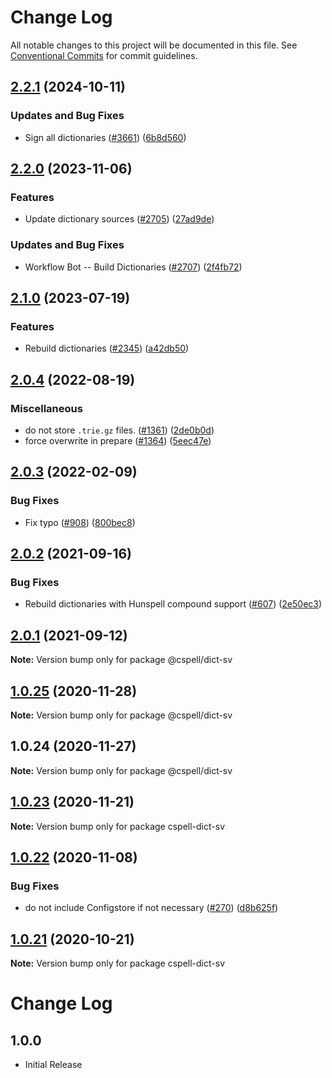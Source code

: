 # Change Log

All notable changes to this project will be documented in this file.
See [Conventional Commits](https://conventionalcommits.org) for commit guidelines.

## [2.2.1](https://github.com/streetsidesoftware/cspell-dicts/compare/@cspell/dict-sv@2.2.0...@cspell/dict-sv@2.2.1) (2024-10-11)


### Updates and Bug Fixes

* Sign all dictionaries ([#3661](https://github.com/streetsidesoftware/cspell-dicts/issues/3661)) ([6b8d560](https://github.com/streetsidesoftware/cspell-dicts/commit/6b8d560cf51a593458ce42bca415859f872cfc97))

## [2.2.0](https://github.com/streetsidesoftware/cspell-dicts/compare/@cspell/dict-sv@2.1.0...@cspell/dict-sv@2.2.0) (2023-11-06)


### Features

* Update dictionary sources ([#2705](https://github.com/streetsidesoftware/cspell-dicts/issues/2705)) ([27ad9de](https://github.com/streetsidesoftware/cspell-dicts/commit/27ad9de120fc71bc1b9a2aacc4407c423aeee2fd))


### Updates and Bug Fixes

* Workflow Bot -- Build Dictionaries ([#2707](https://github.com/streetsidesoftware/cspell-dicts/issues/2707)) ([2f4fb72](https://github.com/streetsidesoftware/cspell-dicts/commit/2f4fb72ad0b370c78bdbc19f38ee6a452e767010))

## [2.1.0](https://github.com/streetsidesoftware/cspell-dicts/compare/@cspell/dict-sv@2.0.4...@cspell/dict-sv@2.1.0) (2023-07-19)


### Features

* Rebuild dictionaries ([#2345](https://github.com/streetsidesoftware/cspell-dicts/issues/2345)) ([a42db50](https://github.com/streetsidesoftware/cspell-dicts/commit/a42db50300924afe6a44049f4d26a86c5a09457a))

## [2.0.4](https://github.com/streetsidesoftware/cspell-dicts/compare/@cspell/dict-sv@2.0.3...@cspell/dict-sv@2.0.4) (2022-08-19)


### Miscellaneous

* do not store `.trie.gz` files. ([#1361](https://github.com/streetsidesoftware/cspell-dicts/issues/1361)) ([2de0b0d](https://github.com/streetsidesoftware/cspell-dicts/commit/2de0b0df4b8addfd69e2e6899c05f8b502799b7c))
* force overwrite in prepare ([#1364](https://github.com/streetsidesoftware/cspell-dicts/issues/1364)) ([5eec47e](https://github.com/streetsidesoftware/cspell-dicts/commit/5eec47e223f1dd6370fcbc3c1b6b0361c92bbddf))

## [2.0.3](https://github.com/streetsidesoftware/cspell-dicts/compare/@cspell/dict-sv@2.0.2...@cspell/dict-sv@2.0.3) (2022-02-09)


### Bug Fixes

* Fix typo ([#908](https://github.com/streetsidesoftware/cspell-dicts/issues/908)) ([800bec8](https://github.com/streetsidesoftware/cspell-dicts/commit/800bec814558a84b3294d2fc2b37ec170686ac6a))





## [2.0.2](https://github.com/streetsidesoftware/cspell-dicts/compare/@cspell/dict-sv@2.0.1...@cspell/dict-sv@2.0.2) (2021-09-16)


### Bug Fixes

* Rebuild dictionaries with Hunspell compound support ([#607](https://github.com/streetsidesoftware/cspell-dicts/issues/607)) ([2e50ec3](https://github.com/streetsidesoftware/cspell-dicts/commit/2e50ec30dae89bef42c673265e9854b61598f786))





## [2.0.1](https://github.com/streetsidesoftware/cspell-dicts/compare/@cspell/dict-sv@1.0.25...@cspell/dict-sv@2.0.1) (2021-09-12)

**Note:** Version bump only for package @cspell/dict-sv





## [1.0.25](https://github.com/streetsidesoftware/cspell-dicts/compare/@cspell/dict-sv@1.0.24...@cspell/dict-sv@1.0.25) (2020-11-28)

**Note:** Version bump only for package @cspell/dict-sv





## 1.0.24 (2020-11-27)

**Note:** Version bump only for package @cspell/dict-sv





## [1.0.23](https://github.com/streetsidesoftware/cspell-dicts/compare/cspell-dict-sv@1.0.22...cspell-dict-sv@1.0.23) (2020-11-21)

**Note:** Version bump only for package cspell-dict-sv

## [1.0.22](https://github.com/streetsidesoftware/cspell-dicts/compare/cspell-dict-sv@1.0.21...cspell-dict-sv@1.0.22) (2020-11-08)

### Bug Fixes

- do not include Configstore if not necessary ([#270](https://github.com/streetsidesoftware/cspell-dicts/issues/270)) ([d8b625f](https://github.com/streetsidesoftware/cspell-dicts/commit/d8b625f2f42d5cc6c4a9390216ac1e5037886e44))

## [1.0.21](https://github.com/streetsidesoftware/cspell-dicts/compare/cspell-dict-sv@1.0.20...cspell-dict-sv@1.0.21) (2020-10-21)

**Note:** Version bump only for package cspell-dict-sv

# Change Log

## 1.0.0

- Initial Release
